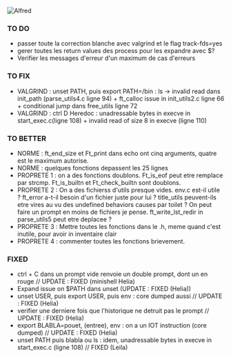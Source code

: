 ![Alfred](https://github.com/leitn/MiniAlfred_shared/assets/104629160/337ddfbe-ab55-425b-bc64-a138bc66ea9d)


### TO DO
* passer toute la correction blanche avec valgrind et le flag track-fds=yes
* gerer toutes les return values des process pour les expandre avec $?
* Verifier les messages d'erreur d'un maximum de cas d'erreurs

### TO FIX
* VALGRIND : unset PATH, puis export PATH=/bin : ls -> invalid read dans init_path (parse_utils4.c ligne 94) + ft_calloc issue in init_utils2.c ligne 66 + conditional jump dans free_utils ligne 72
* VALGRIND : ctrl D Heredoc : unadressable bytes in execve in start_exec.c(ligne 108) + invalid read of size 8 in execve (ligne 110)

### TO BETTER
* NORME : ft_end_size et Ft_print dans echo ont cinq arguments, quatre est le maximum autorise.
* NORME : quelques fonctions depassent les 25 lignes
* PROPRETE 1 : on a des fonctions doublons. Ft_is_eof peut etre remplace par strcmp. Ft_is_builtn et Ft_check_builtn sont doublons.
* PROPRETE 2 : On a des fichierss d'utils presque vides. env.c est-il utile ? ft_error a-t-il besoin d'un fichier juste pour lui ? title_utils peuvent-ils etre vires au vu des undefined behaviors causes par toilet ? On peut faire un prompt en moins de fichiers je pense. ft_write_lst_redir in parse_utils5 peut etre deplacee ?
* PROPRETE 3 : Mettre toutes les fonctions dans le .h, meme quand c'est inutile, pour avoir in inventaire clair
* PROPRETE 4 : commenter toutes les fonctions brievement.

### FIXED

* ctrl + C dans un prompt vide renvoie un double prompt, dont un en rouge // UPDATE : FIXED (minishell Helia)
* Expand issue on $PATH dans unset (UPDATE : FIXED (Helia))
* unset USER, puis export USER, puis env : core dumped aussi // UPDATE : FIXED (Helia)
* verifier une derniere fois que l'historique ne detruit pas le prompt // UPDATE : FIXED (Helia)
* export BLABLA=pouet, (entree), env : on a un IOT instruction (core dumped) // UPDATE : FIXED (Helia)
* unset PATH puis blabla ou ls : idem, unadressable bytes in execve in start_exec.c (ligne 108) // FIXED (Leila)
